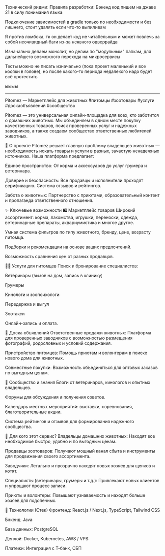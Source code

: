 Технический ридми:
Правила разработки:
Бэкенд код пишем на джаве 21 в силу понимания языка

Подключение зависимостей в gradle только по необходимости и без лишнего, стоит удалять если что-то выпиливам

Я против ломбока, тк он делает код не читабельным и может повлечь за собой неочивидный баги из-за неявного овверрайда

Изначально делаем монолит, но делим по "модульным" папкам, для дальнейшего возможного перехода на микросервисы

Тесты можно не писать изначально (пока проект маленький и все косяки в голове), но после какого-то периода недалекого надо будет всё протестить

ыыыы

----------


Pitomez — Маркетплейс для животных
#питомцы #зоотовары #услуги #доскаобъявлений #сообщество

Pitomez — это универсальная онлайн-площадка для всех, кто заботится о домашних животных. Мы объединяем в одном месте покупку качественных товаров, поиск проверенных услуг и надежных заводчиков, а также создаем сообщество ответственных любителей животных.

🐾 О проекте
Pitomez решает главную проблему владельцев животных — необходимость искать товары и услуги в разных, зачастую ненадежных источниках. Наша платформа предлагает:

Единое пространство: От корма и аксессуаров до услуг грумера и ветеринара.

Доверие и безопасность: Все продавцы и исполнители проходят верификацию. Система отзывов и рейтингов.

Забота о животных: Партнерство с приютами, образовательный контент и пропаганда ответственного отношения.

✨ Ключевые возможности
🛍️ Маркетплейс товаров
Широкий ассортимент: корма, лакомства, игрушки, переноски, одежда, ветеринарные препараты, аквариумистика и многое другое.

Умная система фильтров по типу животного, бренду, цене, возрасту питомца.

Подборки и рекомендации на основе ваших предпочтений.

Возможность сравнения цен от разных продавцов.

🧑‍💼 Услуги для питомцев
Поиск и бронирование специалистов:

Ветеринары (вызов на дом, запись в клинику)

Грумеры

Кинологи и зоопсихологи

Передержка и выгул

Зоотакси

Онлайн-запись и оплата.

🐶 Доска объявлений
Ответственные продажи животных: Платформа для проверенных заводчиков с возможностью размещения фотографий, родословных и условий содержания.

Пристройство питомцев: Помощь приютам и волонтерам в поиске нового дома для животных.

Совместные покупки: Возможность объединяться для оптовых заказов по выгодным ценам.

👥 Сообщество и знания
Блоги от ветеринаров, кинологов и опытных владельцев.

Форумы для обсуждения и получения советов.

Календарь местных мероприятий: выставки, соревнования, благотворительные акции.

Система рейтингов и отзывов для формирования надежного сообщества.

🚀 Для кого этот сервис?
Владельцы домашних животных: Находят все необходимое быстро, удобно и по выгодным ценам.

Продавцы зоотоваров: Получают мощный канал сбыта и инструменты для продвижения своего ассортимента.

Заводчики: Легально и прозрачно находят новых хозяев для щенков и котят.

Специалисты (ветеринары, грумеры и т.д.): Привлекают новых клиентов и упрощают процесс записи.

Приюты и волонтеры: Повышают узнаваемость и находят больше хозяев для подопечных.

📱 Технологии (Стек)
Фронтенд: React.js / Next.js, TypeScript, Tailwind CSS

Бэкенд: Java

База данных: PostgreSQL

Деплой: Docker, Kubernetes, AWS / VPS

Платежи: Интеграция с Т-банк, СБП
